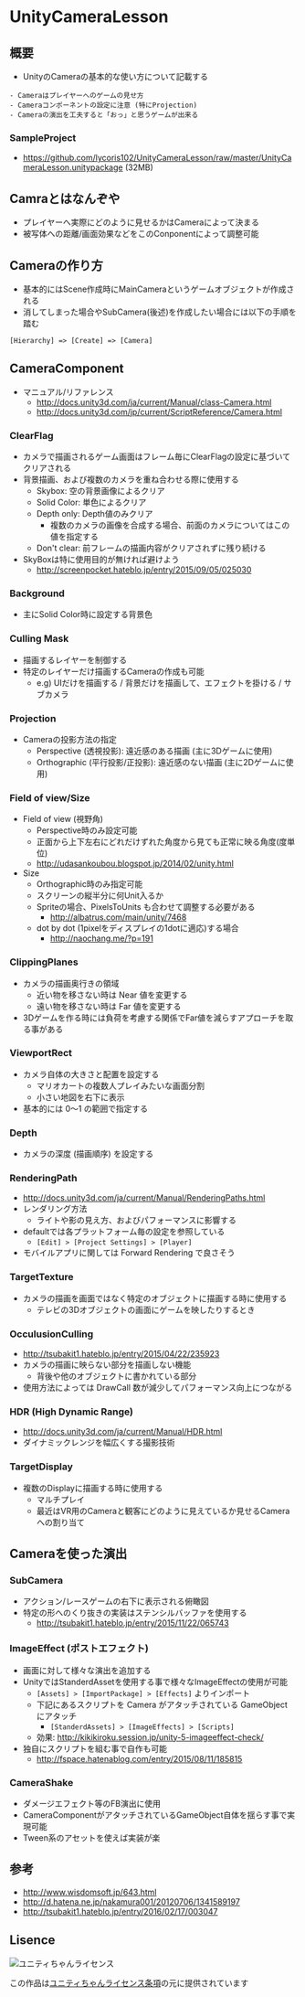 # UnityCameraLesson
## 概要
- UnityのCameraの基本的な使い方について記載する

```
- Cameraはプレイヤーへのゲームの見せ方
- Cameraコンポーネントの設定に注意 (特にProjection)
- Cameraの演出を工夫すると「おっ」と思うゲームが出来る
```

### SampleProject
- https://github.com/lycoris102/UnityCameraLesson/raw/master/UnityCameraLesson.unitypackage (32MB)

## Camraとはなんぞや
- プレイヤーへ実際にどのように見せるかはCameraによって決まる
- 被写体への距離/画面効果などをこのConponentによって調整可能

## Cameraの作り方
- 基本的にはScene作成時にMainCameraというゲームオブジェクトが作成される
- 消してしまった場合やSubCamera(後述)を作成したい場合には以下の手順を踏む

```
[Hierarchy] => [Create] => [Camera]
```

## CameraComponent
- マニュアル/リファレンス
  - http://docs.unity3d.com/ja/current/Manual/class-Camera.html
  - http://docs.unity3d.com/jp/current/ScriptReference/Camera.html

### ClearFlag
- カメラで描画されるゲーム画面はフレーム毎にClearFlagの設定に基づいてクリアされる
- 背景描画、および複数のカメラを重ね合わせる際に使用する
  - Skybox: 空の背景画像によるクリア
  - Solid Color: 単色によるクリア
  - Depth only: Depth値のみクリア
    - 複数のカメラの画像を合成する場合、前面のカメラについてはこの値を指定する
  - Don't clear: 前フレームの描画内容がクリアされずに残り続ける
- SkyBoxは特に使用目的が無ければ避けよう
  - http://screenpocket.hateblo.jp/entry/2015/09/05/025030

### Background
- 主にSolid Color時に設定する背景色

### Culling Mask
- 描画するレイヤーを制御する
- 特定のレイヤーだけ描画するCameraの作成も可能
  - e.g) UIだけを描画する / 背景だけを描画して、エフェクトを掛ける / サブカメラ

### Projection
- Cameraの投影方法の指定
  - Perspective (透視投影): 遠近感のある描画  (主に3Dゲームに使用)
  - Orthographic (平行投影/正投影): 遠近感のない描画 (主に2Dゲームに使用)

### Field of view/Size
- Field of view (視野角)
  - Perspective時のみ設定可能
  - 正面から上下左右にどれだけずれた角度から見ても正常に映る角度(度単位)
  - http://udasankoubou.blogspot.jp/2014/02/unity.html
- Size
  - Orthographic時のみ指定可能
  - スクリーンの縦半分に何Unit入るか
  - Spriteの場合、PixelsToUnits も合わせて調整する必要がある
    - http://albatrus.com/main/unity/7468
  - dot by dot (1pixelをディスプレイの1dotに適応)する場合
    - http://naochang.me/?p=191

### ClippingPlanes
- カメラの描画奥行きの領域
  - 近い物を移さない時は Near 値を変更する
  - 遠い物を移さない時は Far 値を変更する
- 3Dゲームを作る時には負荷を考慮する関係でFar値を減らすアプローチを取る事がある

### ViewportRect
- カメラ自体の大きさと配置を設定する
  -  マリオカートの複数人プレイみたいな画面分割
  - 小さい地図を右下に表示
- 基本的には 0〜1 の範囲で指定する

### Depth
- カメラの深度 (描画順序) を設定する

### RenderingPath
- http://docs.unity3d.com/ja/current/Manual/RenderingPaths.html
- レンダリング方法
  - ライトや影の見え方、およびパフォーマンスに影響する
- defaultでは各プラットフォーム毎の設定を参照している
  - `[Edit] > [Project Settings] > [Player]`
- モバイルアプリに関しては Forward Rendering で良さそう

### TargetTexture
- カメラの描画を画面ではなく特定のオブジェクトに描画する時に使用する
  - テレビの3Dオブジェクトの画面にゲームを映したりするとき

### OcculusionCulling
- http://tsubakit1.hateblo.jp/entry/2015/04/22/235923
- カメラの描画に映らない部分を描画しない機能
  - 背後や他のオブジェクトに書かれている部分
- 使用方法によっては DrawCall 数が減少してパフォーマンス向上につながる

### HDR (High Dynamic Range)
- http://docs.unity3d.com/ja/current/Manual/HDR.html
- ダイナミックレンジを幅広くする撮影技術

### TargetDisplay
- 複数のDisplayに描画する時に使用する
  - マルチプレイ
  - 最近はVR用のCameraと観客にどのように見えているか見せるCameraへの割り当て

## Cameraを使った演出
### SubCamera
- アクション/レースゲームの右下に表示される俯瞰図
- 特定の形へのくり抜きの実装はステンシルバッファを使用する
  - http://tsubakit1.hateblo.jp/entry/2015/11/22/065743

### ImageEffect (ポストエフェクト)
- 画面に対して様々な演出を追加する
- UnityではStanderdAssetを使用する事で様々なImageEffectの使用が可能
  - `[Assets] > [ImportPackage] > [Effects]` よりインポート
  - 下記にあるスクリプトを Camera がアタッチされている GameObject にアタッチ
    - `[StanderdAssets] > [ImageEffects] > [Scripts]`
  - 効果: http://kikikiroku.session.jp/unity-5-imageeffect-check/ 
- 独自にスクリプトを組む事で自作も可能
  - http://fspace.hatenablog.com/entry/2015/08/11/185815

### CameraShake
- ダメージエフェクト等のFB演出に使用
- CameraComponentがアタッチされているGameObject自体を揺らす事で実現可能
- Tween系のアセットを使えば実装が楽

## 参考
- http://www.wisdomsoft.jp/643.html
- http://d.hatena.ne.jp/nakamura001/20120706/1341589197
- http://tsubakit1.hateblo.jp/entry/2016/02/17/003047

## Lisence
<div><img src="http://unity-chan.com/images/imageLicenseLogo.png" alt="ユニティちゃんライセンス"><p>この作品は<a href="http://unity-chan.com/contents/license_jp/" target="_blank">ユニティちゃんライセンス条項</a>の元に提供されています</p></div>
